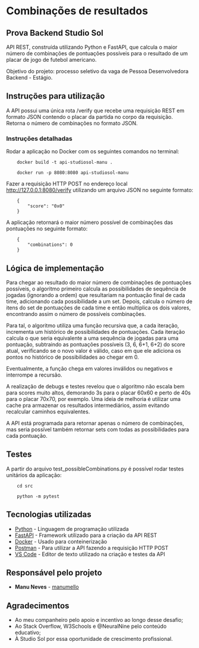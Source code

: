 # Combinações de resultados
## Prova Backend Studio Sol

API REST, construída utilizando Python e FastAPI, que calcula o maior número de combinações de pontuações possíveis para o resultado de um placar de jogo de futebol americano.

Objetivo do projeto: processo seletivo da vaga de Pessoa Desenvolvedora Backend - Estágio.

## Instruções para utilização

A API possui uma única rota /verify que recebe uma requisição REST em formato JSON contendo o placar da partida no corpo da requisição.
Retorna o número de combinações no formato JSON.

### Instruções detalhadas

Rodar a aplicação no Docker com os seguintes comandos no terminal:
```
    docker build -t api-studiosol-manu .
```
```
    docker run -p 8080:8080 api-studiosol-manu
```

Fazer a requisição HTTP POST no endereço local http://127.0.0.1:8080/verify utilizando um arquivo JSON no seguinte formato:
```
    {
        "score": "0x0"
    }
```

A aplicação retornará o maior número possível de combinações das pontuações no seguinte formato:
```
    {
        "combinations": 0
    }
```

## Lógica de implementação

Para chegar ao resultado do maior número de combinações de pontuações possíveis, o algoritmo primeiro calcula as possibilidades de sequência de jogadas (ignorando a ordem) que resultariam na pontuação final de cada time, adicionando cada possibilidade a um set. Depois, calcula o número de itens do set de pontuações de cada time e então multiplica os dois valores, encontrando assim o número de possíveis combinações.

Para tal, o algoritmo utiliza uma função recursiva que, a cada iteração, incrementa um histórico de possibilidades de pontuações. Cada iteração calcula o que seria equivalente a uma sequência de jogadas para uma pontuação, subtraindo as pontuações possíveis (3, 6, 6+1, 6+2) do score atual, verificando se o novo valor é válido, caso em que ele adiciona os pontos no histórico de possibilidades ao chegar em 0.

Eventualmente, a função chega em valores inválidos ou negativos e interrompe a recursão.
 
A realização de debugs e testes revelou que o algoritmo não escala bem para scores muito altos, demorando 3s para o placar 60x60 e perto de 40s para o placar 70x70, por exemplo.
Uma ideia de melhoria é utilizar uma cache pra armazenar os resultados intermediários, assim evitando recalcular caminhos equivalentes.

A API está programada para retornar apenas o número de combinações, mas seria possível também retornar sets com todas as possibilidades para cada pontuação.

## Testes

A partir do arquivo test_possibleCombinations.py é possível rodar testes unitários da aplicação:
```
    cd src
```
```
    python -m pytest
```

## Tecnologias utilizadas

* [Python](https://docs.python.org/3.11) - Linguagem de programação utilizada
* [FastAPI](https://devdocs.io/fastapi) - Framework utilizado para a criação da API REST
* [Docker](https://docs.docker.com) - Usado para conteinerização
* [Postman](https://learning.postman.com/) - Para utilizar a API fazendo a requisição HTTP POST
* [VS Code](https://code.visualstudio.com/docs) - Editor de texto utilizado na criação e testes da API

## Responsável pelo projeto

* **Manu Neves** - [manumello](https://github.com/manumello)

## Agradecimentos

* Ao meu companheiro pelo apoio e incentivo ao longo desse desafio;
* Ao Stack Overflow, W3Schools e @NeuralNine pelo conteúdo educativo;
* À Studio Sol por essa oportunidade de crescimento profissional.

